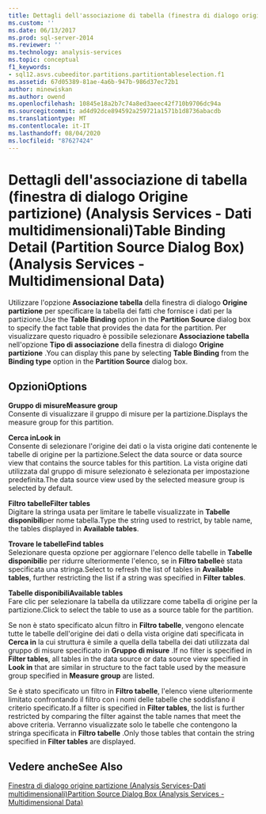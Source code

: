 ```yaml
---
title: Dettagli dell'associazione di tabella (finestra di dialogo origine partizione) (Analysis Services-Dati multidimensionali) | Microsoft Docs
ms.custom: ''
ms.date: 06/13/2017
ms.prod: sql-server-2014
ms.reviewer: ''
ms.technology: analysis-services
ms.topic: conceptual
f1_keywords:
- sql12.asvs.cubeeditor.partitions.partitiontableselection.f1
ms.assetid: 67d05389-81ae-4a6b-947b-986d37ec72b1
author: minewiskan
ms.author: owend
ms.openlocfilehash: 10845e18a2b7c74a8ed3aeec42f710b9706dc94a
ms.sourcegitcommit: ad4d92dce894592a259721a1571b1d8736abacdb
ms.translationtype: MT
ms.contentlocale: it-IT
ms.lasthandoff: 08/04/2020
ms.locfileid: "87627424"
---
```

# <a name="table-binding-detail-partition-source-dialog-box-analysis-services---multidimensional-data"></a><span data-ttu-id="90dfc-102">Dettagli dell'associazione di tabella (finestra di dialogo Origine partizione) (Analysis Services - Dati multidimensionali)</span><span class="sxs-lookup"><span data-stu-id="90dfc-102">Table Binding Detail (Partition Source Dialog Box) (Analysis Services - Multidimensional Data)</span></span>
  <span data-ttu-id="90dfc-103">Utilizzare l'opzione **Associazione tabella** della finestra di dialogo **Origine partizione** per specificare la tabella dei fatti che fornisce i dati per la partizione.</span><span class="sxs-lookup"><span data-stu-id="90dfc-103">Use the **Table Binding** option in the **Partition Source** dialog box to specify the fact table that provides the data for the partition.</span></span> <span data-ttu-id="90dfc-104">Per visualizzare questo riquadro è possibile selezionare **Associazione tabella** nell'opzione **Tipo di associazione** della finestra di dialogo **Origine partizione** .</span><span class="sxs-lookup"><span data-stu-id="90dfc-104">You can display this pane by selecting **Table Binding** from the **Binding type** option in the **Partition Source** dialog box.</span></span>  
  
## <a name="options"></a><span data-ttu-id="90dfc-105">Opzioni</span><span class="sxs-lookup"><span data-stu-id="90dfc-105">Options</span></span>  
 <span data-ttu-id="90dfc-106">**Gruppo di misure**</span><span class="sxs-lookup"><span data-stu-id="90dfc-106">**Measure group**</span></span>  
 <span data-ttu-id="90dfc-107">Consente di visualizzare il gruppo di misure per la partizione.</span><span class="sxs-lookup"><span data-stu-id="90dfc-107">Displays the measure group for this partition.</span></span>  
  
 <span data-ttu-id="90dfc-108">**Cerca in**</span><span class="sxs-lookup"><span data-stu-id="90dfc-108">**Look in**</span></span>  
 <span data-ttu-id="90dfc-109">Consente di selezionare l'origine dei dati o la vista origine dati contenente le tabelle di origine per la partizione.</span><span class="sxs-lookup"><span data-stu-id="90dfc-109">Select the data source or data source view that contains the source tables for this partition.</span></span> <span data-ttu-id="90dfc-110">La vista origine dati utilizzata dal gruppo di misure selezionato è selezionata per impostazione predefinita.</span><span class="sxs-lookup"><span data-stu-id="90dfc-110">The data source view used by the selected measure group is selected by default.</span></span>  
  
 <span data-ttu-id="90dfc-111">**Filtro tabelle**</span><span class="sxs-lookup"><span data-stu-id="90dfc-111">**Filter tables**</span></span>  
 <span data-ttu-id="90dfc-112">Digitare la stringa usata per limitare le tabelle visualizzate in **Tabelle disponibili**per nome tabella.</span><span class="sxs-lookup"><span data-stu-id="90dfc-112">Type the string used to restrict, by table name, the tables displayed in **Available tables**.</span></span>  
  
 <span data-ttu-id="90dfc-113">**Trovare le tabelle**</span><span class="sxs-lookup"><span data-stu-id="90dfc-113">**Find tables**</span></span>  
 <span data-ttu-id="90dfc-114">Selezionare questa opzione per aggiornare l'elenco delle tabelle in **Tabelle disponibili**e per ridurre ulteriormente l'elenco, se in **Filtro tabelle**è stata specificata una stringa.</span><span class="sxs-lookup"><span data-stu-id="90dfc-114">Select to refresh the list of tables in **Available tables**, further restricting the list if a string was specified in **Filter tables**.</span></span>  
  
 <span data-ttu-id="90dfc-115">**Tabelle disponibili**</span><span class="sxs-lookup"><span data-stu-id="90dfc-115">**Available tables**</span></span>  
 <span data-ttu-id="90dfc-116">Fare clic per selezionare la tabella da utilizzare come tabella di origine per la partizione.</span><span class="sxs-lookup"><span data-stu-id="90dfc-116">Click to select the table to use as a source table for the partition.</span></span>  
  
 <span data-ttu-id="90dfc-117">Se non è stato specificato alcun filtro in **Filtro tabelle**, vengono elencate tutte le tabelle dell'origine dei dati o della vista origine dati specificata in **Cerca in** la cui struttura è simile a quella della tabella dei dati utilizzata dal gruppo di misure specificato in **Gruppo di misure** .</span><span class="sxs-lookup"><span data-stu-id="90dfc-117">If no filter is specified in **Filter tables**, all tables in the data source or data source view specified in **Look in** that are similar in structure to the fact table used by the measure group specified in **Measure group** are listed.</span></span>  
  
 <span data-ttu-id="90dfc-118">Se è stato specificato un filtro in **Filtro tabelle**, l'elenco viene ulteriormente limitato confrontando il filtro con i nomi delle tabelle che soddisfano il criterio specificato.</span><span class="sxs-lookup"><span data-stu-id="90dfc-118">If a filter is specified in **Filter tables**, the list is further restricted by comparing the filter against the table names that meet the above criteria.</span></span> <span data-ttu-id="90dfc-119">Verranno visualizzate solo le tabelle che contengono la stringa specificata in **Filtro tabelle** .</span><span class="sxs-lookup"><span data-stu-id="90dfc-119">Only those tables that contain the string specified in **Filter tables** are displayed.</span></span>  
  
## <a name="see-also"></a><span data-ttu-id="90dfc-120">Vedere anche</span><span class="sxs-lookup"><span data-stu-id="90dfc-120">See Also</span></span>  
 [<span data-ttu-id="90dfc-121">Finestra di dialogo origine partizione &#40;Analysis Services-Dati multidimensionali&#41;</span><span class="sxs-lookup"><span data-stu-id="90dfc-121">Partition Source Dialog Box &#40;Analysis Services - Multidimensional Data&#41;</span></span>](partition-source-dialog-box-analysis-services-multidimensional-data.md)  
  
  
